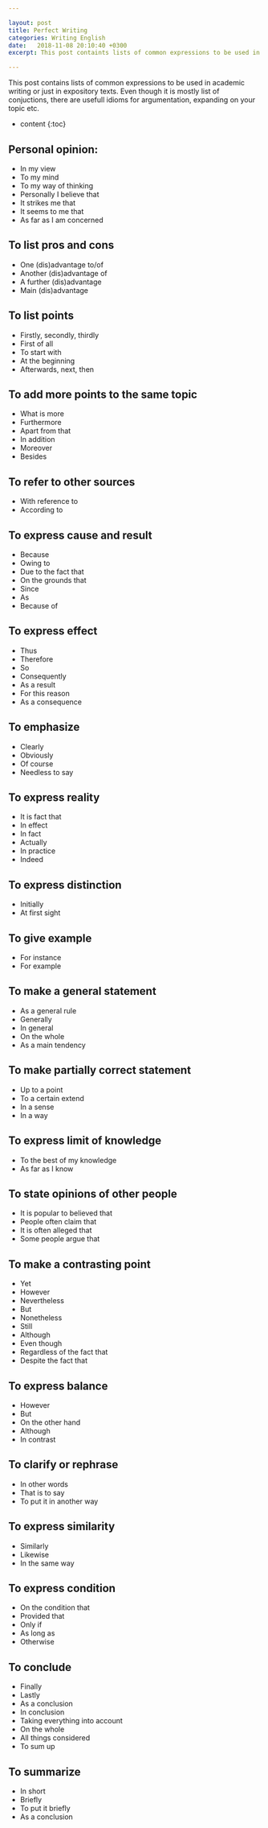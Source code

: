 ```yaml
---

layout: post
title: Perfect Writing
categories: Writing English
date:   2018-11-08 20:10:40 +0300
excerpt: This post containts lists of common expressions to be used in academic writing or just in expository texts. Even though it is conjuctions oriented, there are usefull constructions for argumentation.

---
```



This post contains lists of common expressions to be used in academic writing or just in expository texts. Even though it is mostly list of conjuctions, there are usefull idioms for argumentation, expanding on your topic etc.

* content
{:toc}



## Personal opinion:

- In my view
- To my mind
- To my way of thinking
- Personally I believe that
- It strikes me that
- It seems to me that
- As far as I am concerned

## To list pros and cons

- One (dis)advantage to/of
- Another (dis)advantage of
- A further (dis)advantage
- Main (dis)advantage

## To list points

- Firstly, secondly, thirdly
- First of all
- To start with
- At the beginning
- Afterwards, next, then

## To add more points to the same topic

- What is more
- Furthermore
- Apart from that
- In addition
- Moreover
- Besides

## To refer to other sources

- With reference to
- According to

## To express cause and result

- Because
- Owing to
- Due to the fact that
- On the grounds that
- Since
- As
- Because of

## To express effect

- Thus
- Therefore
- So
- Consequently
- As a result
- For this reason
- As a consequence

## To emphasize

- Clearly
- Obviously
- Of course
- Needless to say

## To express reality

- It is fact that
- In effect
- In fact
- Actually
- In practice
- Indeed

## To express distinction

- Initially
- At first sight

## To give example

- For instance
- For example

## To make a general statement

- As a general rule
- Generally
- In general
- On the whole
- As a main tendency

## To make partially correct statement

- Up to a point
- To a certain extend
- In a sense
- In a way

## To express limit of knowledge

- To the best of my knowledge
- As far as I know

## To state opinions of other people

- It is popular to believed that
- People often claim that
- It is often alleged that
- Some people argue that

## To make a contrasting point

- Yet
- However
- Nevertheless
- But
- Nonetheless
- Still
- Although
- Even though
- Regardless of the fact that
- Despite the fact that

## To express balance

- However
- But
- On the other hand
- Although
- In contrast

## To clarify or rephrase

- In other words
- That is to say
- To put it in another way

## To express similarity

- Similarly
- Likewise
- In the same way

## To express condition

- On the condition that
- Provided that
- Only if
- As long as
- Otherwise

## To conclude

- Finally
- Lastly
- As a conclusion
- In conclusion
- Taking everything into account
- On the whole
- All things considered
- To sum up

## To summarize

- In short
- Briefly
- To put it briefly
- As a conclusion



